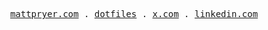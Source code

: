 <p align="center">
  <samp>
    <a href="https://mattpryer.com/">mattpryer.com</a> .
    <a href="https://www.github.com/mwpryer/dotfiles/">dotfiles</a> .
    <a href="https://twitter.com/mwpryer/">x.com</a> .
    <a href="https://www.linkedin.com/in/mwpryer13/">linkedin.com</a>
  </samp>
</p>
